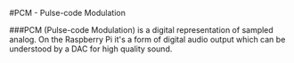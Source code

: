 <!--
---
class: interface
type: pinout
name: PCM
description: Raspberry Pi PCM pins
pincount: 4
pin:
  'bcm18':
    name: CLK
  'bcm19':
    name: FS
  'bcm20':
    name: DIN
  'bcm21':
    name: DOUT
-->
#PCM - Pulse-code Modulation

###PCM (Pulse-code Modulation) is a digital representation of sampled analog. On the Raspberry Pi it's a form of digital audio output which can be understood by a DAC for high quality sound.